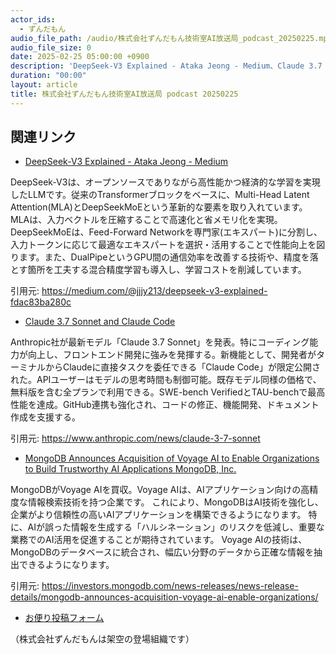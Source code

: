```yaml
---
actor_ids:
  - ずんだもん
audio_file_path: /audio/株式会社ずんだもん技術室AI放送局_podcast_20250225.mp3
audio_file_size: 0
date: 2025-02-25 05:00:00 +0900
description: 'DeepSeek-V3 Explained - Ataka Jeong - Medium、Claude 3.7 Sonnet and Claude Code、MongoDB Announces Acquisition of Voyage AI to Enable Organizations to Build Trustworthy AI Applications  MongoDB, Inc.'
duration: "00:00"
layout: article
title: 株式会社ずんだもん技術室AI放送局 podcast 20250225
---
```


## 関連リンク


- [DeepSeek-V3 Explained - Ataka Jeong - Medium](https://medium.com/@jjjy213/deepseek-v3-explained-fdac83ba280c)  


DeepSeek-V3は、オープンソースでありながら高性能かつ経済的な学習を実現したLLMです。従来のTransformerブロックをベースに、Multi-Head Latent Attention(MLA)とDeepSeekMoEという革新的な要素を取り入れています。MLAは、入力ベクトルを圧縮することで高速化と省メモリ化を実現。DeepSeekMoEは、Feed-Forward Networkを専門家(エキスパート)に分割し、入力トークンに応じて最適なエキスパートを選択・活用することで性能向上を図ります。また、DualPipeというGPU間の通信効率を改善する技術や、精度を落とす箇所を工夫する混合精度学習も導入し、学習コストを削減しています。


引用元: https://medium.com/@jjjy213/deepseek-v3-explained-fdac83ba280c


- [Claude 3.7 Sonnet and Claude Code](https://www.anthropic.com/news/claude-3-7-sonnet)  


Anthropic社が最新モデル「Claude 3.7 Sonnet」を発表。特にコーディング能力が向上し、フロントエンド開発に強みを発揮する。新機能として、開発者がターミナルからClaudeに直接タスクを委任できる「Claude Code」が限定公開された。APIユーザーはモデルの思考時間も制御可能。既存モデル同様の価格で、無料版を含む全プランで利用できる。SWE-bench VerifiedとTAU-benchで最高性能を達成。GitHub連携も強化され、コードの修正、機能開発、ドキュメント作成を支援する。


引用元: https://www.anthropic.com/news/claude-3-7-sonnet


- [MongoDB Announces Acquisition of Voyage AI to Enable Organizations to Build Trustworthy AI Applications  MongoDB, Inc.](https://investors.mongodb.com/news-releases/news-release-details/mongodb-announces-acquisition-voyage-ai-enable-organizations/)  


MongoDBがVoyage AIを買収。Voyage AIは、AIアプリケーション向けの高精度な情報検索技術を持つ企業です。
これにより、MongoDBはAI技術を強化し、企業がより信頼性の高いAIアプリケーションを構築できるようになります。
特に、AIが誤った情報を生成する「ハルシネーション」のリスクを低減し、重要な業務でのAI活用を促進することが期待されています。
Voyage AIの技術は、MongoDBのデータベースに統合され、幅広い分野のデータから正確な情報を抽出できるようになります。


引用元: https://investors.mongodb.com/news-releases/news-release-details/mongodb-announces-acquisition-voyage-ai-enable-organizations/



- [お便り投稿フォーム](https://forms.gle/ffg4JTfqdiqK62qf9)

（株式会社ずんだもんは架空の登場組織です）
